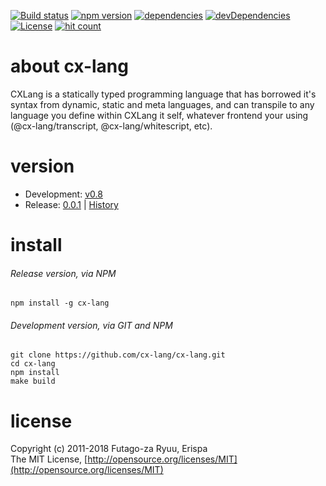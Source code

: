 [![Build status](https://img.shields.io/travis/cx-lang/cx-lang.svg)](https://travis-ci.org/cx-lang/cx-lang)
[![npm version](https://img.shields.io/npm/v/cx-lang.svg)](https://www.npmjs.com/package/cx-lang)
[![dependencies](https://img.shields.io/david/cx-lang/cx-lang.svg)](https://david-dm.org/cx-lang/cx-lang)
[![devDependencies](https://img.shields.io/david/dev/cx-lang/cx-lang.svg)](https://david-dm.org/cx-lang/cx-lang#info=devDependencies)
[![License](https://img.shields.io/badge/license-mit-blue.svg)](https://opensource.org/licenses/MIT)
[![hit count](https://hitt.herokuapp.com/cx-lang/cx-lang.svg)](https://github.com/cx-lang/cx-lang)

# about cx-lang

CXLang is a statically typed programming language that has borrowed it's syntax from dynamic, static and meta languages, and can transpile to any language you define within CXLang it self, whatever frontend your using (@cx-lang/transcript, @cx-lang/whitescript, etc).

# version

- Development: [v0.8](https://github.com/cx-lang/cx-lang/tree/master)<br>
- Release:     [0.0.1](https://www.npmjs.com/package/cx-lang) | [History](https://github.com/pegjs/pegjs/blob/master/docs/history.md)

# install

###### Release version, via NPM
  
  ```shell
  npm install -g cx-lang
  ```
  
###### Development version, via GIT and NPM
  
  ```shell
  git clone https://github.com/cx-lang/cx-lang.git
  cd cx-lang
  npm install
  make build
  ```

# license

Copyright (c) 2011-2018 Futago-za Ryuu, Erispa<br>
The MIT License, [http://opensource.org/licenses/MIT](http://opensource.org/licenses/MIT)
